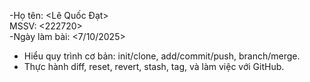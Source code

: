 -Họ tên: <Lê Quốc Đạt>  
MSSV: <222720>  
-Ngày làm bài: <7/10/2025>
- Hiểu quy trình cơ bản: init/clone, add/commit/push, branch/merge.
- Thực hành diff, reset, revert, stash, tag, và làm việc với GitHub.
